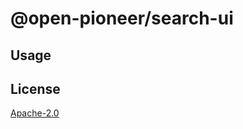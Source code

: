 # @open-pioneer/search-ui

## Usage

## License

[Apache-2.0](https://www.apache.org/licenses/LICENSE-2.0)
